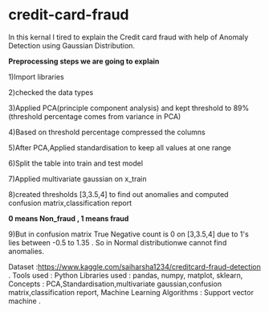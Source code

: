 # credit-card-fraud
In this kernal I tired to explain the Credit card fraud with help of Anomaly Detection using Gaussian Distribution.

**Preprocessing steps we are going to explain**

1)Import libraries

2)checked the data types

3)Applied PCA(principle component analysis) and kept threshold to 89%(threshold percentage comes from variance in PCA)

4)Based on threshold percentage compressed the columns

5)After PCA,Applied standardisation to keep all values at one range

6)Split the table into train and test model

7)Applied multivariate gaussian on x_train

8)created thresholds [3,3.5,4] to find out anomalies and computed confusion matrix,classification report

   **0 means Non_fraud , 1 means fraud**
   
9)But in confusion matrix True Negative count is 0 on [3,3.5,4] due to 1's lies between -0.5 to 1.35 . So in Normal distributionwe cannot find anomalies.


Dataset :https://www.kaggle.com/saiharsha1234/creditcard-fraud-detection . Tools used : Python Libraries used : pandas, numpy, matplot, sklearn, Concepts : PCA,Standardisation,multivariate gaussian,confusion matrix,classification report, Machine Learning Algorithms : Support vector machine .
